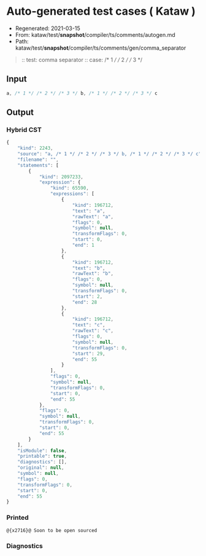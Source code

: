 # Auto-generated test cases ( Kataw )
- Regenerated: 2021-03-15
- From: kataw/test/__snapshot__/compiler/ts/comments/autogen.md
- Path: kataw/test/__snapshot__/compiler/ts/comments/gen/comma_separator
> :: test: comma separator
> :: case: /* 1 */ /* 2 */ /* 3 */
## Input

`````js
a, /* 1 */ /* 2 */ /* 3 */ b, /* 1 */ /* 2 */ /* 3 */ c
`````

## Output

### Hybrid CST

```javascript
{
    "kind": 2243,
    "source": "a, /* 1 */ /* 2 */ /* 3 */ b, /* 1 */ /* 2 */ /* 3 */ c",
    "filename": "",
    "statements": [
        {
            "kind": 2097233,
            "expression": {
                "kind": 65590,
                "expressions": [
                    {
                        "kind": 196712,
                        "text": "a",
                        "rawText": "a",
                        "flags": 0,
                        "symbol": null,
                        "transformFlags": 0,
                        "start": 0,
                        "end": 1
                    },
                    {
                        "kind": 196712,
                        "text": "b",
                        "rawText": "b",
                        "flags": 0,
                        "symbol": null,
                        "transformFlags": 0,
                        "start": 2,
                        "end": 28
                    },
                    {
                        "kind": 196712,
                        "text": "c",
                        "rawText": "c",
                        "flags": 0,
                        "symbol": null,
                        "transformFlags": 0,
                        "start": 29,
                        "end": 55
                    }
                ],
                "flags": 0,
                "symbol": null,
                "transformFlags": 0,
                "start": 0,
                "end": 55
            },
            "flags": 0,
            "symbol": null,
            "transformFlags": 0,
            "start": 0,
            "end": 55
        }
    ],
    "isModule": false,
    "printable": true,
    "diagnostics": [],
    "original": null,
    "symbol": null,
    "flags": 0,
    "transformFlags": 0,
    "start": 0,
    "end": 55
}
```

### Printed

```javascript
@{x2716}@ Soon to be open sourced
```

### Diagnostics

```javascript

```

